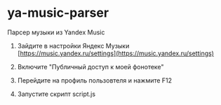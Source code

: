 # ya-music-parser
Парсер музыки из Yandex Music

1. Зайдите в настройки Яндекс Музыки
[https://music.yandex.ru/settings](https://music.yandex.ru/settings)

2. Включите "Публичный доступ к моей фонотеке"
3. Перейдите на профиль пользовтеля и нажмите F12
4. Запустите скрипт script.js
